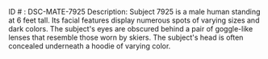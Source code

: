 ID # : DSC-MATE-7925
Description: Subject 7925 is a male human standing at 6 feet tall. Its facial features display numerous spots of varying sizes and dark colors. The subject's eyes are obscured behind a pair of goggle-like lenses that resemble those worn by skiers. The subject's head is often concealed underneath a hoodie of varying color.
